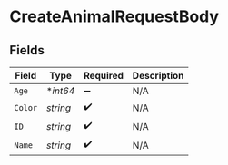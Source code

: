 # CreateAnimalRequestBody


## Fields

| Field              | Type               | Required           | Description        |
| ------------------ | ------------------ | ------------------ | ------------------ |
| `Age`              | **int64*           | :heavy_minus_sign: | N/A                |
| `Color`            | *string*           | :heavy_check_mark: | N/A                |
| `ID`               | *string*           | :heavy_check_mark: | N/A                |
| `Name`             | *string*           | :heavy_check_mark: | N/A                |